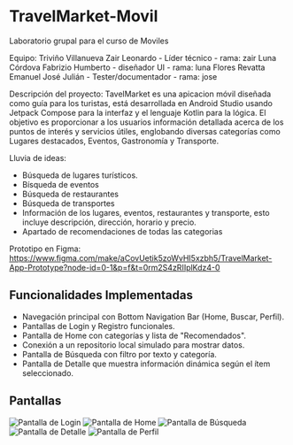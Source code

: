 # TravelMarket-Movil
Laboratorio grupal para el curso de Moviles 

Equipo:
Triviño Villanueva Zair Leonardo - Líder técnico - rama: zair
Luna Córdova Fabrizio Humberto - diseñador UI - rama: luna
Flores Revatta Emanuel José Julián - Tester/documentador - rama: jose

Descripción del proyecto:
TavelMarket es una apicacion móvil diseñada como guía para los turistas, está desarrollada en Android Studio usando Jetpack Compose para la interfaz y el lenguaje Kotlin para la lógica. 
El objetivo es proporcionar a los usuarios información detallada acerca de los puntos de interés y servicios útiles, englobando diversas categorías como Lugares destacados, Eventos, Gastronomía y Transporte.

Lluvia de ideas:
- Búsqueda de lugares turísticos.
- Bísqueda de eventos
- Búsqueda de restaurantes
- Búsqueda de transportes
- Información de los lugares, eventos, restaurantes y transporte, esto incluye descripción, dirección, horario y precio.
- Apartado de recomendaciones de todas las categorias

Prototipo en Figma:
https://www.figma.com/make/aCovUetik5zoWvHI5xzbh5/TravelMarket-App-Prototype?node-id=0-1&p=f&t=0rm2S4zRIIplKdz4-0

## Funcionalidades Implementadas
* Navegación principal con Bottom Navigation Bar (Home, Buscar, Perfil).
* Pantallas de Login y Registro funcionales.
* Pantalla de Home con categorías y lista de "Recomendados".
* Conexión a un repositorio local simulado para mostrar datos.
* Pantalla de Búsqueda con filtro por texto y categoría.
* Pantalla de Detalle que muestra información dinámica según el ítem seleccionado.

## Pantallas
![Pantalla de Login](https://i.imgur.com/4FjSNgQ.png)
![Pantalla de Home](https://i.imgur.com/r2lMmiv.png)
![Pantalla de Búsqueda](https://i.imgur.com/6lydjQP.png)
![Pantalla de Detalle](https://i.imgur.com/5UoqBPb.png)
![Pantalla de Perfil](https://i.imgur.com/IJgU8Rg.png)
